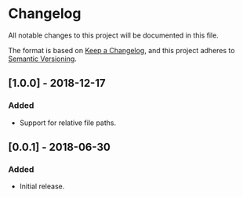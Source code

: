 # Changelog
All notable changes to this project will be documented in this file.

The format is based on [Keep a Changelog](https://keepachangelog.com/en/1.0.0/),
and this project adheres to [Semantic Versioning](https://semver.org/spec/v2.0.0.html).

## [1.0.0] - 2018-12-17
### Added
- Support for relative file paths.

## [0.0.1] - 2018-06-30
### Added
- Initial release.